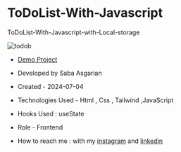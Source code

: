 # ToDoList-With-Javascript
ToDoList-With-Javascript-with-Local-storage






![todob](https://github.com/SabaAsgarian/ToDoList-With-Javascript/assets/166124662/f7e329bc-7a35-488e-904d-86d9162d5df4)








- [Demo Project]( https://sabaasgarian.github.io/ToDoList-With-Javascript/)

- Developed by Saba Asgarian

- Created - 2024-07-04

- Technologies Used - Html , Css ,  Tailwind ,JavaScript

- Hooks Used : useState 

- Role - Frontend

- How to reach me : with my [instagram](https://www.instagram.com/saba_asgarian_web?igsh=M2Z2dTU3cHFmeW1o&utm_source=qr) and [linkedin](https://www.linkedin.com/in/saba-asgarian-69161088?utm_source=share&utm_campaign=share_via&utm_content=profile&utm_medium=ios_app) 

